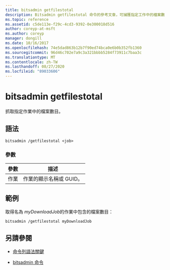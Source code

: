 ```yaml
---
title: bitsadmin getfilestotal
description: Bitsadmin getfilestotal 命令的參考文章，可捕獲指定工作中的檔案數目。
ms.topic: reference
ms.assetid: c5de113e-f29c-4cd3-9392-0e300018d516
author: coreyp-at-msft
ms.author: coreyp
manager: dongill
ms.date: 10/16/2017
ms.openlocfilehash: 74e5dad863b12b7f90ed74bca0e6b0b352fb1360
ms.sourcegitcommit: 96d46c702e7a9c3a321bbbb5284f73911c7baa3c
ms.translationtype: MT
ms.contentlocale: zh-TW
ms.lasthandoff: 08/27/2020
ms.locfileid: "89033606"
---
```

# <a name="bitsadmin-getfilestotal"></a>bitsadmin getfilestotal

抓取指定作業中的檔案數目。

## <a name="syntax"></a>語法

```
bitsadmin /getfilestotal <job>
```

### <a name="parameters"></a>參數

| 參數 | 描述 |
| -------------- | -------------- |
| 作業 | 作業的顯示名稱或 GUID。 |

## <a name="examples"></a>範例

取得名為 *myDownloadJob*的作業中包含的檔案數目：

```
bitsadmin /getfilestotal myDownloadJob
```

## <a name="see-also"></a>另請參閱

- [命令列語法關鍵](command-line-syntax-key.md)

- [bitsadmin 命令](bitsadmin.md)
